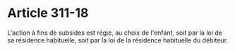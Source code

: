# Article 311-18

L'action à fins de subsides est régie, au choix de l'enfant, soit par la loi de sa résidence habituelle, soit par la loi de la résidence habituelle du débiteur.